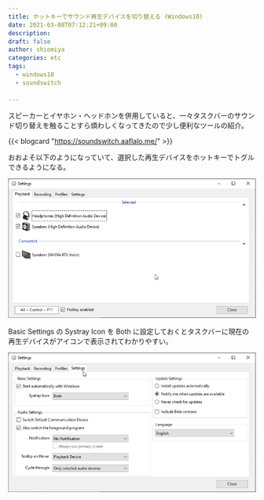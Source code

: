 ```yaml
---
title: ホットキーでサウンド再生デバイスを切り替える (Windows10)
date: 2021-03-08T07:12:21+09:00
description:
draft: false
author: shiomiya
categories: etc
tags:
  - windows10
  - soundswitch

---
```


スピーカーとイヤホン・ヘッドホンを併用していると、一々タスクバーのサウンド切り替えを触ることすら煩わしくなってきたので少し便利なツールの紹介。

{{< blogcard "https://soundswitch.aaflalo.me/" >}}

おおよそ以下のようになっていて、選択した再生デバイスをホットキーでトグルできるようになる。

![](1.png)

Basic Settings の Systray Icon を Both に設定しておくとタスクバーに現在の再生デバイスがアイコンで表示されてわかりやすい。

![](2.png)
